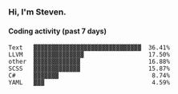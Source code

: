 ### Hi, I'm Steven.

#### Coding activity (past 7 days)
```
Text   ▓▓▓▓▓▓▓▓▓▓▓▓▓▓▓▓▓▓▓▓▓▓▓▓▓▓▓▓▓▓  36.41%
LLVM   ▓▓▓▓▓▓▓▓▓▓▓▓▓▓                  17.50%
other  ▓▓▓▓▓▓▓▓▓▓▓▓▓                   16.88%
SCSS   ▓▓▓▓▓▓▓▓▓▓▓▓▓                   15.87%
C#     ▓▓▓▓▓▓▓                          8.74%
YAML   ▓▓▓                              4.59%
```
